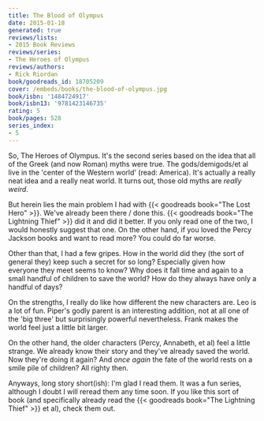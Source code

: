 ```yaml
---
title: The Blood of Olympus
date: 2015-01-18
generated: true
reviews/lists:
- 2015 Book Reviews
reviews/series:
- The Heroes of Olympus
reviews/authors:
- Rick Riordan
book/goodreads_id: 18705209
cover: /embeds/books/the-blood-of-olympus.jpg
book/isbn: '1484724917'
book/isbn13: '9781423146735'
rating: 5
book/pages: 528
series_index:
- 5
---
```

So, The Heroes of Olympus. It's the second series based on the idea that all of the Greek (and now Roman) myths were true. The gods/demigods/et al live in the 'center of the Western world' (read: America). It's actually a really neat idea and a really neat world. It turns out, those old myths are _really weird_.  

But herein lies the main problem I had with {{< goodreads book="The Lost Hero" >}}. We've already been there / done this. {{< goodreads book="The Lightning Thief" >}} did it and did it better. If you only read one of the two, I would honestly suggest that one. On the other hand, if you loved the Percy Jackson books and want to read more? You could do far worse.  

<!--more-->

Other than that, I had a few gripes. How in the world did they (the sort of general they) keep such a secret for so long? Especially given how everyone they meet seems to know? Why does it fall time and again to a small handful of children to save the world? How do they always have only a handful of days?  

On the strengths, I really do like how different the new characters are. Leo is a lot of fun. Piper's godly parent is an interesting addition, not at all one of the 'big three' but surprisingly powerful nevertheless. Frank makes the world feel just a little bit larger.  

On the other hand, the older characters (Percy, Annabeth, et al) feel a little strange. We already know their story and they've already saved the world. Now they're doing it again? And *once again* the fate of the world rests on a smile pile of children? All righty then.  

Anyways, long story short(ish): I'm glad I read them. It was a fun series, although I doubt I will reread them any time soon. If you like this sort of book (and specifically already read the {{< goodreads book="The Lightning Thief" >}} et al), check them out.